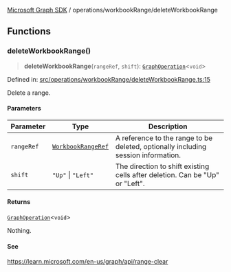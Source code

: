 [Microsoft Graph SDK](../../README.md) / operations/workbookRange/deleteWorkbookRange

## Functions

### deleteWorkbookRange()

> **deleteWorkbookRange**(`rangeRef`, `shift`): [`GraphOperation`](../../GraphOperation.md#graphoperation)\<`void`\>

Defined in: [src/operations/workbookRange/deleteWorkbookRange.ts:15](https://github.com/Future-Secure-AI/microsoft-graph/blob/main/src/operations/workbookRange/deleteWorkbookRange.ts#L15)

Delete a range.

#### Parameters

| Parameter | Type | Description |
| ------ | ------ | ------ |
| `rangeRef` | [`WorkbookRangeRef`](../../WorkbookRangeRef.md#workbookrangeref) | A reference to the range to be deleted, optionally including session information. |
| `shift` | `"Up"` \| `"Left"` | The direction to shift existing cells after deletion. Can be "Up" or "Left". |

#### Returns

[`GraphOperation`](../../GraphOperation.md#graphoperation)\<`void`\>

Nothing.

#### See

https://learn.microsoft.com/en-us/graph/api/range-clear
